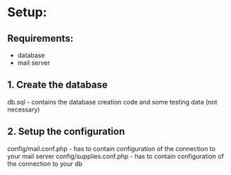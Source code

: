 # Setup:

## Requirements:
 - database
 - mail server

## 1. Create the database
db.sql - contains the database creation code and some testing data (not necessary)

## 2. Setup the configuration
config/mail.conf.php - has to contain configuration of the connection to your mail server
config/supplies.conf.php - has to contain configuration of the connection to your db
